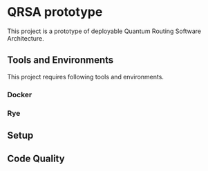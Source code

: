 # QRSA prototype

This project is a prototype of deployable Quantum Routing Software Architecture.


## Tools and Environments

This project requires following tools and environments.

### Docker

### Rye


## Setup


## Code Quality



